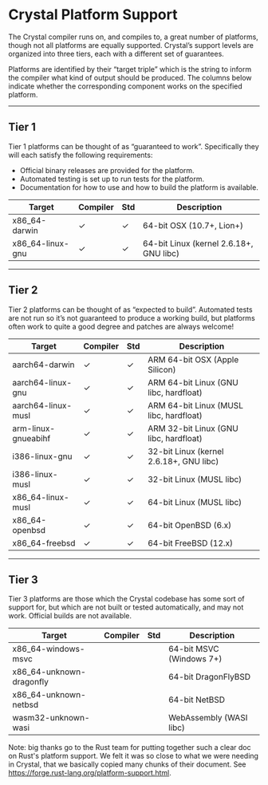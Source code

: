# Crystal Platform Support

The Crystal compiler runs on, and compiles to, a great number of platforms, though not all platforms are equally supported. Crystal’s support levels are organized into three tiers, each with a different set of guarantees.

Platforms are identified by their “target triple” which is the string to inform the compiler what kind of output should be produced. The columns below indicate whether the corresponding component works on the specified platform.

***

## Tier 1

Tier 1 platforms can be thought of as “guaranteed to work”. Specifically they will each satisfy the following requirements:

* Official binary releases are provided for the platform.
* Automated testing is set up to run tests for the platform.
* Documentation for how to use and how to build the platform is available.

| Target | Compiler | Std | Description |
| ------ | -------- | --- | ----------- |
| x86_64-darwin | ✓ | ✓ | 64-bit OSX (10.7+, Lion+) |
| x86_64-linux-gnu | ✓ | ✓ | 64-bit Linux (kernel 2.6.18+, GNU libc) |

***

## Tier 2

Tier 2 platforms can be thought of as “expected to build”. Automated tests are not run so it’s not guaranteed to produce a working build, but platforms often work to quite a good degree and patches are always welcome!

| Target | Compiler | Std | Description |
| ------ | -------- | --- | ----------- |
| aarch64-darwin | ✓ | ✓ | ARM 64-bit OSX (Apple Silicon) |
| aarch64-linux-gnu | ✓ | ✓ | ARM 64-bit Linux (GNU libc, hardfloat) |
| aarch64-linux-musl | ✓ | ✓ | ARM 64-bit Linux (MUSL libc, hardfloat) |
| arm-linux-gnueabihf | ✓ | ✓ | ARM 32-bit Linux (GNU libc, hardfloat) |
| i386-linux-gnu | ✓ | ✓ | 32-bit Linux (kernel 2.6.18+, GNU libc) |
| i386-linux-musl | ✓ | ✓ | 32-bit Linux (MUSL libc) |
| x86_64-linux-musl | ✓ | ✓ | 64-bit Linux (MUSL libc) |
| x86_64-openbsd | ✓ | ✓ | 64-bit OpenBSD (6.x) |
| x86_64-freebsd | ✓ | ✓ | 64-bit FreeBSD (12.x) |

***

## Tier 3

Tier 3 platforms are those which the Crystal codebase has some sort of support for, but which are not built or tested automatically, and may not work. Official builds are not available.

| Target | Compiler | Std | Description |
| ------ | -------- | --- | ----------- |
| x86_64-windows-msvc |  |  | 64-bit MSVC (Windows 7+) |
| x86_64-unknown-dragonfly | | | 64-bit DragonFlyBSD |
| x86_64-unknown-netbsd | | | 64-bit NetBSD |
| wasm32-unknown-wasi | | | WebAssembly (WASI libc) |

Note: big thanks go to the Rust team for putting together such a clear doc on Rust's platform support. We felt it was so close to what we were needing in Crystal, that we basically copied many chunks of their document. See https://forge.rust-lang.org/platform-support.html.
